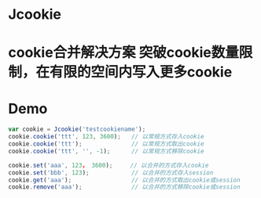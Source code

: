 # Jcookie

  cookie合并解决方案
  突破cookie数量限制，在有限的空间内写入更多cookie
=======================
# Demo

```javascript
var cookie = Jcookie('testcookiename');
cookie.cookie('ttt', 123, 3600);   // 以常规方式存入cookie
cookie.cookie('ttt');              // 以常规方式取出cookie
cookie.cookie('ttt', '', -1);      // 以常规方式移除cookie

cookie.set('aaa', 123， 3600);     // 以合并的方式存入cookie
cookie.set('bbb', 123);            // 以合并的方式存入session
cookie.get('aaa');                 // 以合并的方式取出cookie或session
cookie.remove('aaa');              // 以合并的方式移除cookie或session
```